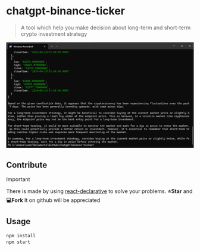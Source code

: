 # chatgpt-binance-ticker

> A tool which help you make decision about long-term and short-term crypto investment strategy

![screenshot](./docs/screenshot.png)

## Contribute

> [!IMPORTANT]
> There is made by using [react-declarative](https://github.com/react-declarative/react-declarative) to solve your problems. **⭐Star** and **💻Fork** It on github will be appreciated

## Usage

```bash
npm install
npm start
```
